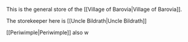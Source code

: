 This is the general store of the [[Village of Barovia|Village of Barovia]].

The storekeeper here is [[Uncle Bildrath|Uncle Bildrath]]

[[Periwimple|Periwimple]] also w